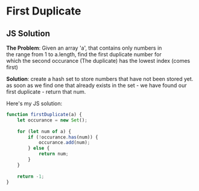 # First Duplicate
## JS Solution

**The Problem**: 
Given an array 'a', that contains only numbers in        
the range from 1 to a.length, find the first duplicate number for   
which the second occurance (The duplicate) has the lowest index 
(comes first)  

**Solution**: create a hash set to store numbers that have not been
stored yet.  as soon as we find one that already exists in the
set - we have found our first duplicate - return that num.

Here's my JS solution:

```javascript
function firstDuplicate(a) {
    let occurance = new Set();
    
    for (let num of a) {
        if (!occurance.has(num)) {
            occurance.add(num);
        } else {
            return num;
        }
    }
    
    return -1;
}
```


